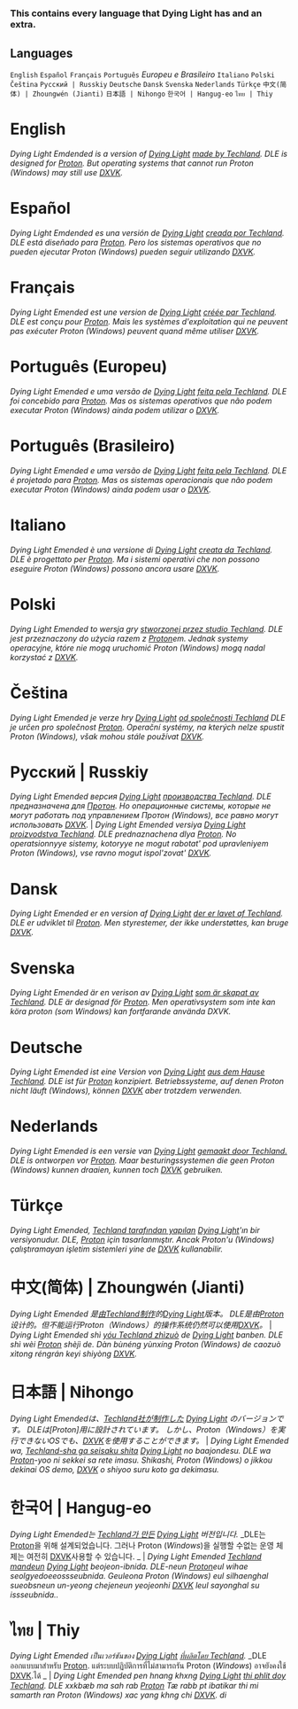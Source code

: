 #

###
 ### This contains every language that Dying Light has and an extra.
###

## Languages
  `English` 
  `Español`
  `Français`
  `Português` *Europeu e Brasileiro*
  `Italiano`
  `Polski`
  `Čeština`
  `Русский | Russkiy`
  `Deutsche`
  `Dansk`
  `Svenska`
  `Nederlands`
  `Türkçe`
  `中文(简体) | Zhoungwén (Jianti)`
  `日本語 | Nihongo`
  `한국어 | Hangug-eo`
  `ไทย | Thiy`
## 

# English
*Dying Light Emdended is a version of [Dying Light](https://dyinglightgame.com/dyinglight/) [made by Techland](https://techland.net/).*
_DLE is designed for [Proton](https://github.com/ValveSoftware/Proton/). But operating systems that cannot run Proton (*Windows*) may still use [DXVK](https://www.github.com/doitsujin/dxvk)._
#

# Español
*Dying Light Emdended es una versión de [Dying Light](https://www.dyinglightgame.com/dyinglight/) [creada por Techland](https://www.techland.net/).*
_DLE está diseñado para [Proton](https://www.github.com/ValveSoftware/Proton/). Pero los sistemas operativos que no pueden ejecutar Proton (*Windows*) pueden seguir utilizando [DXVK](https://www.github.com/doitsujin/dxvk)._
#

# Français
*Dying Light Emended est une version de [Dying Light](https://www.dyinglightgame.com/dyinglight/) [créée par Techland](https://www.techland.net/).*
_DLE est conçu pour [Proton](https://www.github.com/ValveSoftware/Proton/). Mais les systèmes d'exploitation qui ne peuvent pas exécuter Proton (*Windows*) peuvent quand même utiliser [DXVK](https://www.github.com/doitsujin/dxvk)._
#

# Português (Europeu)
*Dying Light Emended e uma versão de [Dying Light](https://www.dyinglightgame.com/dyinglight/) [feita pela Techland](https://www.techland.net/).*
_DLE foi concebido para [Proton](https://www.github.com/ValveSoftware/Proton/). Mas os sistemas operativos que não podem executar Proton (*Windows*) ainda podem utilizar o [DXVK](https://www.github.com/doitsujin/dxvk)._
#

# Português (Brasileiro)
*Dying Light Emended e uma versão de [Dying Light](https://www.dyinglightgame.com/dyinglight/) [feita pela Techland](https://www.techland.net/).*
_DLE é projetado para [Proton](https://www.github.com/ValveSoftware/Proton/). Mas os sistemas operacionais que não podem executar Proton (*Windows*) ainda podem usar o [DXVK](https://www.github.com/doitsujin/dxvk/)._
#

# Italiano
*Dying Light Emended è una versione di [Dying Light](https://www.dyinglightgame.com/dyinglight/) [creata da Techland](https://www.techland.net/).*
_DLE è progettato per [Proton](https://www.github.com/ValveSoftware/Proton/). Ma i sistemi operativi che non possono eseguire Proton (*Windows*) possono ancora usare [DXVK](https://github.com/doitsujin/dxvk/)._
#

# Polski
*Dying Light Emended to wersja gry [stworzonej przez studio Techland](https://www.techland.net/).* _DLE jest przeznaczony do użycia razem z [Proton](https://www.github.com/ValveSoftware/proton/)em.
Jednak systemy operacyjne, które nie mogą uruchomić Proton (*Windows*) mogą nadal korzystać z [DXVK](https://www.github.com/doitsujin/dxvk/)._
#

# Čeština
*Dying Light Emended je verze hry [Dying Light](https://www.dyinglightgame.com/dyinglight/) [od společnosti Techland](https://www.techland.net/)*
_DLE je určen pro společnost [Proton](https://www.github.com/ValveSoftware/Proton/). Operační systémy, na kterých nelze spustit Proton (*Windows*), však mohou stále používat [DXVK](https://www.github.com/doitsujin/dxvk/)._
#

# Русский | Russkiy
*Dying Light Emended версия [Dying Light](https://www.dyinglightgame.com/dyinglight/) [производства Techland](https://www.techland.net/).*
_DLE предназначена для [Протон](https://www.github.com/ValveSoftware/Proton/). Но операционные системы, которые не могут работать под управлением Протон (*Windows*), все равно могут использовать [DXVK](https://www.github.com/doitsujin/dxvk)._ | *Dying Light Emended versiya [Dying Light](https://www.dyinglightgame.com/dyinglight/) [proizvodstva Techland](https://www.techland.net/).*
_DLE prednaznachena dlya [Proton](https://www.github.com/ValveSoftware/Proton/). No operatsionnyye sistemy, kotoryye ne mogut rabotat' pod upravleniyem Proton (*Windows*), vse ravno mogut ispol'zovat' [DXVK](https://www.github.com/doitsujin/dxvk)._
#

# Dansk
*Dying Light Emended er en version af [Dying Light](https://www.dyinglightgame.com/dyinglight/) [der er lavet af Techland](https://www.techland.net/).*
_DLE er udviklet til [Proton](https://www.github.com/ValveSoftware/Proton/). Men styrestemer, der ikke understøttes, kan bruge [DXVK](https://www.github.com/doitsujin/dxvk)._
#

# Svenska
*Dying Light Emended är en verison av [Dying Light](https://www.dyinglightgame.com/dyinglight/) [som är skapat av Techland](https://www.techland.net/).*
_DLE är designad för [Proton](https://www.github.com/ValveSoftware/Proton/). Men operativsystem som inte kan köra proton (som Windows) kan fortfarande använda DXVK._
#

# Deutsche
*Dying Light Emended ist eine Version von [Dying Light](https://www.dyinglightgame.com/dyinglight/) [aus dem Hause Techland](https://www.techland.net/).*
_DLE ist für [Proton](https://www.github.com/ValveSoftware/Proton/) konzipiert. Betriebssysteme, auf denen Proton nicht läuft (*Windows*), können [DXVK](https://www.github.com/doitsujin/dxvk) aber trotzdem verwenden._
#

# Nederlands
*Dying Light Emended is een versie van [Dying Light](https://www.dyinglightgame.com/dyinglight/) [gemaakt door Techland.](https://www.techland.net/)*
_DLE is ontworpen vor [Proton](https://www.github.com/ValveSoftware/Proton/). Maar besturingssystemen die geen Proton (*Windows*) kunnen draaien, kunnen toch [DXVK](https://www.github.com/doitsujin/dxvk) gebruiken._
#

# Türkçe
*Dying Light Emended, [Techland tarafından yapılan](https://www.techland.net/) [Dying Light](https://www.dyinglightgame.com/dyinglight/)'ın bir versiyonudur.*
_DLE, [Proton](https://www.github.com/ValveSoftware/Proton/) için tasarlanmıştır. Ancak Proton'u (*Windows*) çalıştıramayan işletim sistemleri yine de [DXVK](https://www.github.com/doitsujin/dxvk/) kullanabilir._
#

# 中文(简体) | Zhoungwén (Jianti)
*Dying Light Emended 是[由Techland制作](https://www.techland.net/)的[Dying Light](https://www.dyinglightgame.com/dyinglight/)版本。*
_DLE是由[Proton](https://www.github.com/ValveSoftware/Proton/)设计的。但不能运行Proton（*Windows*）的操作系统仍然可以使用[DXVK](https://www.github.com/doitsujin/dxvk/)。_ | *Dying Light Emended shì [yóu Techland zhìzuò](https://www.techland.net) de [Dying Light](https://www.dyinglightgame.com/dyinglight/) banben.* _DLE shì wèi [Proton](https://www.github.com/ValveSoftware/Proton/) shèjì de. Dàn bùnéng yùnxíng Proton (*Windows*) de caozuò xìtong réngrán keyi shiyòng [DXVK](https://www.github.com/doitsujin/dxvk/)._
#

# 日本語 | Nihongo
*Dying Light Emendedは、[Techland社が制作した](https://www.techland.net/) [Dying Light](https://www.dyinglightgame.com/dyinglight/) のバージョンです。*
_DLEは[Proton]用に設計されています。 しかし、Proton（*Windows*）を実行できないOSでも、[DXVK](https://www.github.com/doitsujin/dxvk/)を使用することができます。_ | *Dying Light Emended wa, [Techland-sha ga seisaku shita](https://www.techland.net/) [Dying Light](https://www.dyinglightgame.com/dyinglight/) no baajondesu.* _DLE wa [Proton](https://www.github.com/ValveSoftware/Proton/)-yoo ni sekkei sa rete imasu. Shikashi, Proton (*Windows*) o jikkou dekinai OS demo, [DXVK](https://www.github.com/doitsujin/dxvk/) o shiyoo suru koto ga dekimasu._ 
#

# 한국어 | Hangug-eo
*Dying Light Emended는 [Techland가 만든](https://www.techland.net/) [Dying Light](https://www.dyinglightgame.com/dyinglight/) 버전입니다.*
_DLE는 [Proton](https://www.github.com/ValveSoftware/Proton/)을 위해 설계되었습니다. 그러나 Proton (*Windows*)을 실행할 수없는 운영 체제는 여전히 [DXVK](https://www.github.com/doitsujin/dxvk/)사용할 수 있습니다. _ | *Dying Light Emended [Techland mandeun](https://www.techland.net/) [Dying Light](https://www.dyinglightgame.com/dyinglight/) beojeon-ibnida.* _DLE-neun [Proton](https://www.github.com/ValveSoftware/Proton/)eul wihae seolgyedoeeossseubnida. Geuleona Proton (*Windows*) eul silhaenghal sueobsneun un-yeong chejeneun yeojeonhi [DXVK](https://www.github.com/doitsujin/dxvk/) leul sayonghal su issseubnida.._
#

# ไทย | Thiy
*Dying Light Emended เป็นเวอร์ชันของ [Dying Light](https://www.dyinglightgame.com/dyinglight/) [ที่ผลิตโดย Techland](https://www.techland.net/).*
_DLE ออกแบบมาสำหรับ [Proton](https://www.github.com/ValveSoftware/Proton/). แต่ระบบปฏิบัติการที่ไม่สามารถรัน Proton (*Windows*) อาจยังคงใช้ [DXVK](https://www.github.com/doitsujin/dxvk/).ได้ _ | *Dying Light Emended pen hnang khxng [Dying Light](https://www.dyinglightgame.com/dyinglight/) [thi phlit doy Techland](https://www.techland.net/).* _DLE xxkbæb ma sah rab [Proton](https://www.github.com/ValveSoftware/Proton/) Tæ rabb pt ibatikar thi mi samarth ran Proton (*Windows*) xac yang khng chi [DXVK](https://www.Github.com/doitsujin/dxvk/). di_
#

#
